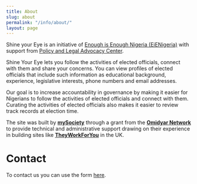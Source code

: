 ```yaml
---
title: About
slug: about
permalink: "/info/about/"
layout: page
---
```


Shine your Eye is an initiative of [Enough is Enough Nigeria (EiENigeria)](http://www.eienigeria.org "EiENigeria") with support from [Policy and Legal Advocacy Center](http://www.placng.org "PLAC").

Shine Your Eye lets you follow the activities of elected officials, connect with them and share your concerns. You can view profiles of elected officials that include such information as educational background, experience, legislative interests, phone numbers and email addresses.

Our goal is to increase accountability in governance by making it easier for Nigerians to follow the activities of elected officials and connect with them. Curating the activities of elected officials also makes it easier to review track records at election time.

The site was built by [**mySociety**](http://www.mysociety.org "mySociety") through a grant from the [**Omidyar Network**](http://www.omidyar.com "Omidyar") to provide technical and administrative support drawing on their experience in building sites like [**TheyWorkForYou**](http://www.theyworkforyou.com "TheyWorkForYou") in the UK.

# Contact

To contact us you can use the form [here](/contact/).
